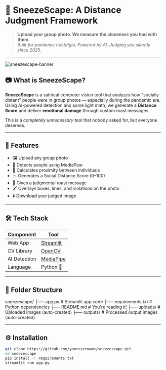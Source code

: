 # 🦠 SneezeScape: A Distance Judgment Framework

> **Upload your group photo. We measure the closeness you had with them.**  
> *Built for pandemic nostalgia. Powered by AI. Judging you silently since 2025.*  

---

![sneezescape-banner](https://user-images.githubusercontent.com/your-image-placeholder/banner.png)

## 📷 What is SneezeScape?

**SneezeScape** is a satirical computer vision tool that analyzes how "socially distant" people were in group photos — especially during the pandemic era. Using AI-powered detection and some light math, we generate a **Distance Score** and deliver **emotional damage** through custom roast messages.

This is a *completely unnecessary* tool that nobody asked for, but everyone deserves.

---

## 🚀 Features

- 🖼 Upload any group photo  
- 🧍 Detects people using MediaPipe  
- 📏 Calculates proximity between individuals  
- 📉 Generates a Social Distance Score (0–100)  
- 🤡 Gives a judgmental roast message  
- 🖌️ Overlays boxes, lines, and violations on the photo  
- ⬇️ Download your judged image  

---

## 🛠 Tech Stack

| Component     | Tool            |
|--------------|-----------------|
| Web App      | [Streamlit](https://streamlit.io) |
| CV Library   | [OpenCV](https://opencv.org/)     |
| AI Detection | [MediaPipe](https://mediapipe.dev) |
| Language     | Python 🐍        |

---

## 📂 Folder Structure

sneezescape/
├── app.py # Streamlit app code
├── requirements.txt # Python dependencies
├── README.md # You're reading it!
├── uploads/ # Uploaded images (auto-created)
├── outputs/ # Processed output images (auto-created)


---

## ⚙️ Installation

```bash
git clone https://github.com/yourusername/sneezescape.git
cd sneezescape
pip install -r requirements.txt
streamlit run app.py
